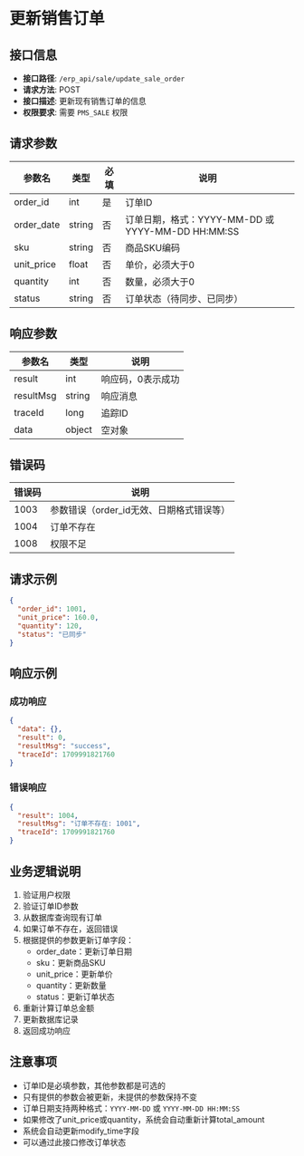 # 更新销售订单

## 接口信息

- **接口路径**: `/erp_api/sale/update_sale_order`
- **请求方法**: POST
- **接口描述**: 更新现有销售订单的信息
- **权限要求**: 需要 `PMS_SALE` 权限

## 请求参数

| 参数名 | 类型 | 必填 | 说明 |
|--------|------|------|------|
| order_id | int | 是 | 订单ID |
| order_date | string | 否 | 订单日期，格式：YYYY-MM-DD 或 YYYY-MM-DD HH:MM:SS |
| sku | string | 否 | 商品SKU编码 |
| unit_price | float | 否 | 单价，必须大于0 |
| quantity | int | 否 | 数量，必须大于0 |
| status | string | 否 | 订单状态（待同步、已同步） |

## 响应参数

| 参数名 | 类型 | 说明 |
|--------|------|------|
| result | int | 响应码，0表示成功 |
| resultMsg | string | 响应消息 |
| traceId | long | 追踪ID |
| data | object | 空对象 |

## 错误码

| 错误码 | 说明 |
|--------|------|
| 1003 | 参数错误（order_id无效、日期格式错误等） |
| 1004 | 订单不存在 |
| 1008 | 权限不足 |

## 请求示例

```json
{
  "order_id": 1001,
  "unit_price": 160.0,
  "quantity": 120,
  "status": "已同步"
}
```

## 响应示例

### 成功响应

```json
{
  "data": {},
  "result": 0,
  "resultMsg": "success",
  "traceId": 1709991821760
}
```

### 错误响应

```json
{
  "result": 1004,
  "resultMsg": "订单不存在: 1001",
  "traceId": 1709991821760
}
```

## 业务逻辑说明

1. 验证用户权限
2. 验证订单ID参数
3. 从数据库查询现有订单
4. 如果订单不存在，返回错误
5. 根据提供的参数更新订单字段：
   - order_date：更新订单日期
   - sku：更新商品SKU
   - unit_price：更新单价
   - quantity：更新数量
   - status：更新订单状态
6. 重新计算订单总金额
7. 更新数据库记录
8. 返回成功响应

## 注意事项

- 订单ID是必填参数，其他参数都是可选的
- 只有提供的参数会被更新，未提供的参数保持不变
- 订单日期支持两种格式：`YYYY-MM-DD` 或 `YYYY-MM-DD HH:MM:SS`
- 如果修改了unit_price或quantity，系统会自动重新计算total_amount
- 系统会自动更新modify_time字段
- 可以通过此接口修改订单状态


